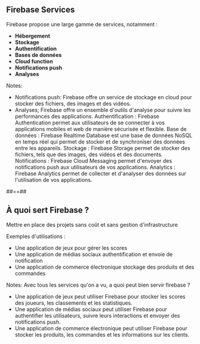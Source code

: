 
<!-- .slide: class="with-code consolas" -->

## Firebase Services

Firebase propose une large gamme de services, notamment :

* <b>Hébergement</b>
* <b>Stockage</b>
* <b>Authentification</b>
* <b>Bases de données</b>
* <b>Cloud function</b> 
* <b>Notifications push</b> 
* <b>Analyses</b> 
<!-- .element: class="list-fragment" -->

Notes:

- Notifications push: Firebase offre un service de stockage en cloud pour stocker des fichiers, des images et des vidéos.
- Analyses; Firebase offre un ensemble d'outils d'analyse pour suivre les performances des applications.
Authentification : Firebase Authentication permet aux utilisateurs de se connecter à vos applications mobiles et web de manière sécurisée et flexible.
Base de données : Firebase Realtime Database est une base de données NoSQL en temps réel qui permet de stocker et de synchroniser des données entre les appareils.
Stockage : Firebase Storage permet de stocker des fichiers, tels que des images, des vidéos et des documents.
Notifications : Firebase Cloud Messaging permet d'envoyer des notifications push aux utilisateurs de vos applications.
Analytics : Firebase Analytics permet de collecter et d'analyser des données sur l'utilisation de vos applications.


<!-- .slide: class="with-code consolas" -->

##==##

## À quoi sert Firebase ?

Mettre en place des projets sans coût et sans gestion d'infrastructure

Exemples d'utilisations :

* Une application de jeux pour gérer les scores
* Une application de médias sociaux authentification et envoie de notification
* Une application de commerce électronique stockage des produits et des commandes
<!-- .element: class="list-fragment" -->

Notes:
Avec tous les services qu'on a vu, a quoi peut bien servir firebase ?
* Une application de jeux peut utiliser Firebase pour stocker les scores des joueurs, les classements et les statistiques.
* Une application de médias sociaux peut utiliser Firebase pour authentifier les utilisateurs, suivre leurs interactions et envoyer des notifications push.
* Une application de commerce électronique peut utiliser Firebase pour stocker les produits, les commandes et les informations sur les clients.
